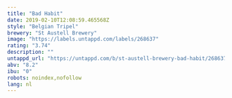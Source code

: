 ```yaml
---
title: "Bad Habit"
date: 2019-02-10T12:08:59.465568Z
style: "Belgian Tripel"
brewery: "St Austell Brewery"
image: "https://labels.untappd.com/labels/268637"
rating: "3.74"
description: ""
untappd_url: "https://untappd.com/b/st-austell-brewery-bad-habit/268637"
abv: "8.2"
ibu: "0"
robots: noindex,nofollow
lang: nl
---
```

